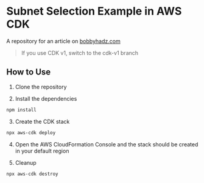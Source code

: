 # Subnet Selection Example in AWS CDK

A repository for an article on
[bobbyhadz.com](https://bobbyhadz.com/blog/aws-cdk-subnet-selection)

> If you use CDK v1, switch to the cdk-v1 branch

## How to Use

1. Clone the repository

2. Install the dependencies

```bash
npm install
```

3. Create the CDK stack

```bash
npx aws-cdk deploy
```

4. Open the AWS CloudFormation Console and the stack should be created in your
   default region

5. Cleanup

```bash
npx aws-cdk destroy
```
